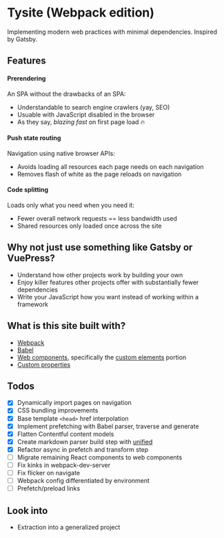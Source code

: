 # Tysite (Webpack edition)
Implementing modern web practices with minimal dependencies. Inspired by Gatsby.

## Features
#### Prerendering
An SPA without the drawbacks of an SPA:
  - Understandable to search engine crawlers (yay, SEO)
  - Usuable with JavaScript disabled in the browser
  - As they say, *blazing fast* on first page load 🔥

#### Push state routing
Navigation using native browser APIs:
  - Avoids loading all resources each page needs on each navigation
  - Removes flash of white as the page reloads on navigation

#### Code splitting
Loads only what you need when you need it:
  - Fewer overall network requests == less bandwidth used
  - Shared resources only loaded once across the site

## Why not just use something like Gatsby or VuePress?
  - Understand how other projects work by building your own
  - Enjoy killer features other projects offer with substantially fewer dependencies
  - Write your JavaScript how you want instead of working within a framework

## What is this site built with?
  - [Webpack](https://webpack.js.org)
  - [Babel](https://babeljs.io)
  - [Web components](https://developer.mozilla.org/en-US/docs/Web/Web_Components), specifically the [custom elements](https://developer.mozilla.org/en-US/docs/Web/Web_Components/Using_custom_elements) portion
  - [Custom properties](https://developer.mozilla.org/en-US/docs/Web/Web_Components/Using_custom_elements)
  
## Todos
  - [x] Dynamically import pages on navigation
  - [x] CSS bundling improvements
  - [x] Base template `<head>` href interpolation
  - [x] Implement prefetching with Babel parser, traverse and generate
  - [x] Flatten Contentful content models
  - [x] Create markdown parser build step with [unified](https://unifiedjs.com)
  - [x] Refactor async in prefetch and transform step
  - [ ] Migrate remaining React components to web components
  - [ ] Fix kinks in webpack-dev-server
  - [ ] Fix flicker on navigate
  - [ ] Webpack config differentiated by environment
  - [ ] Prefetch/preload links

## Look into
  - Extraction into a generalized project